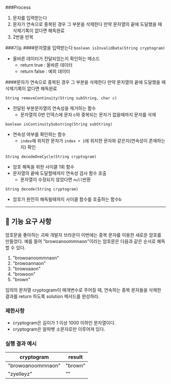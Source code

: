 ###Process
1. 문자를 입력받는다
2. 문자가 연속으로 중복된 경우 그 부분을 삭제한다 만약 문자열의 끝에 도달했을 때 삭제기록이 없다면 해독완료
3. 2번을 반복

###기능
####문자열을 입력받는다
`boolean isInvalidData(String cryptogram)`
- 올바른 데이터가 전달되었는지 확인하는 메소드
    - return true : 올바른 데이터
    - return false : 예외 데이터

####문자가 연속으로 중복된 경우 그 부분을 삭제한다 만약 문자열의 끝에 도달했을 때 삭제기록이 없다면 해독완료

`String removeContinuity(String subString, char c)`
- 전달된 부분문자열의 연속성을 제거하는 함수
    - 문자열의 0번 인덱스에 문자 c와 중복되는 문자가 없을때까지 문자를 삭제

`boolean isContinuitySubstring(String subString)`
- 연속성 여부를 확인하는 함수
    - `index`에 위치한 문자가 `index + 1`에 위치한 문자와 같은지(연속성이 존재하는지) 확인

`String decodeOneCycle(String cryptogram)`
- 암호 해독을 위한 사이클 1회 함수
- 문자열의 끝에 도달할때까지 연속성 검사 함수 호출
    - 문자열이 수정되지 않았다면 `null`반환

`String decode(String cryptogram)`
- 암호가 완전히 해독될때까지 사이클 함수를 호출하는 함수b

---------------------------------

## 🚀 기능 요구 사항

암호문을 좋아하는 괴짜 개발자 브라운이 이번에는 중복 문자를 이용한 새로운 암호를 만들었다. 예를 들어 "browoanoommnaon"이라는 암호문은 다음과 같은 순서로 해독할 수 있다.

1. "browoanoommnaon"
2. "browoannaon"
3. "browoaaon"
4. "browoon"
5. "brown"

임의의 문자열 cryptogram이 매개변수로 주어질 때, 연속하는 중복 문자들을 삭제한 결과를 return 하도록 solution 메서드를 완성하라.

### 제한사항

- cryptogram은 길이가 1 이상 1000 이하인 문자열이다.
- cryptogram은 알파벳 소문자로만 이루어져 있다.

### 실행 결과 예시

| cryptogram | result |
| --- | --- |
| "browoanoommnaon" | "brown" |
| "zyelleyz" | "" |